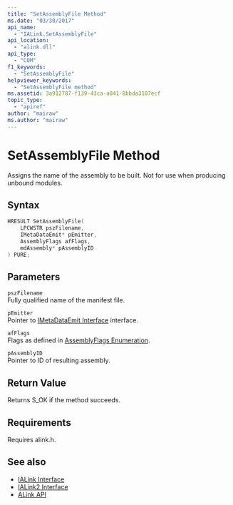 ```yaml
---
title: "SetAssemblyFile Method"
ms.date: "03/30/2017"
api_name: 
  - "IALink.SetAssemblyFile"
api_location: 
  - "alink.dll"
api_type: 
  - "COM"
f1_keywords: 
  - "SetAssemblyFile"
helpviewer_keywords: 
  - "SetAssemblyFile method"
ms.assetid: 3a912787-f139-43ca-a841-8bbda3107ecf
topic_type: 
  - "apiref"
author: "mairaw"
ms.author: "mairaw"
---
```

# SetAssemblyFile Method
Assigns the name of the assembly to be built. Not for use when producing unbound modules.  
  
## Syntax  
  
```cpp  
HRESULT SetAssemblyFile(  
    LPCWSTR pszFilename,  
    IMetaDataEmit* pEmitter,  
    AssemblyFlags afFlags,  
    mdAssembly* pAssemblyID  
) PURE;  
```  
  
## Parameters  
 `pszFilename`  
 Fully qualified name of the manifest file.  
  
 `pEmitter`  
 Pointer to [IMetaDataEmit Interface](../metadata/imetadataemit-interface.md) interface.  
  
 `afFlags`  
 Flags as defined in [AssemblyFlags Enumeration](../metadata/assemblyflags-enumeration.md).  
  
 `pAssemblyID`  
 Pointer to ID of resulting assembly.  
  
## Return Value  
 Returns S_OK if the method succeeds.  
  
## Requirements  
 Requires alink.h.  
  
## See also

- [IALink Interface](ialink-interface.md)
- [IALink2 Interface](ialink2-interface.md)
- [ALink API](index.md)
